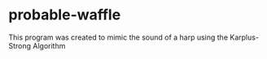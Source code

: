 # probable-waffle
This program was created to mimic the sound of a harp using the Karplus-Strong Algorithm
